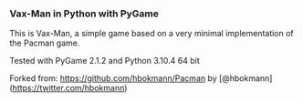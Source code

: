 ### Vax-Man in Python with PyGame

This is Vax-Man, a simple game based on a very minimal implementation of the Pacman game.

Tested with PyGame 2.1.2 and Python 3.10.4 64 bit

Forked from: https://github.com/hbokmann/Pacman by [@hbokmann] (https://twitter.com/hbokmann)
